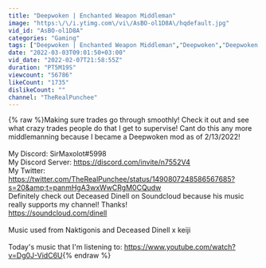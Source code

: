 ```yaml
---
title: "Deepwoken | Enchanted Weapon Middleman"
image: "https:\/\/i.ytimg.com\/vi\/AsBO-ol1D8A\/hqdefault.jpg"
vid_id: "AsBO-ol1D8A"
categories: "Gaming"
tags: ["Deepwoken | Enchanted Weapon Middleman","Deepwoken","Deepwoken Trading"]
date: "2022-03-03T09:01:50+03:00"
vid_date: "2022-02-07T21:58:55Z"
duration: "PT5M19S"
viewcount: "56786"
likeCount: "1735"
dislikeCount: ""
channel: "TheRealPunchee"
---
```

{% raw %}Making sure trades go through smoothly! Check it out and see what crazy trades people do that I get to supervise! Cant do this any more middlemanning because I became a Deepwoken mod as of 2/13/2022!<br /><br />My Discord: SirMaxolot#5998<br />My Discord Server: <a rel="nofollow" target="blank" href="https://discord.com/invite/n7552V4">https://discord.com/invite/n7552V4</a><br />My Twitter: <a rel="nofollow" target="blank" href="https://twitter.com/TheRealPunchee/status/1490807248586567685?s=20&amp;t=panmHgA3wxWwCRgM0CQudw">https://twitter.com/TheRealPunchee/status/1490807248586567685?s=20&amp;t=panmHgA3wxWwCRgM0CQudw</a><br />Definitely check out Deceased Dinell on Soundcloud because his music really supports my channel! Thanks!<br /><a rel="nofollow" target="blank" href="https://soundcloud.com/dinell">https://soundcloud.com/dinell</a><br /><br />Music used from Naktigonis and Deceased Dinell x keiji <br /><br />Today's music that I'm listening to: <a rel="nofollow" target="blank" href="https://www.youtube.com/watch?v=Dg0J-VidC6U">https://www.youtube.com/watch?v=Dg0J-VidC6U</a>{% endraw %}
